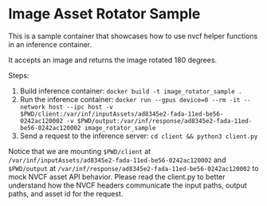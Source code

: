 # Image Asset Rotator Sample

This is a sample container that showcases how to use nvcf helper functions in an inference container.

It accepts an image and returns the image rotated 180 degrees.

Steps:    
1. Build inference container: ```docker build -t image_rotator_sample .```
2. Run the inference container: ```docker run --gpus device=0 --rm -it --network host --ipc host -v $PWD/client:/var/inf/inputAssets/ad8345e2-fada-11ed-be56-0242ac120002 -v $PWD/output:/var/inf/response/ad8345e2-fada-11ed-be56-0242ac120002 image_rotator_sample```
4. Send a request to the inference server: ```cd client && python3 client.py```

Notice that we are mounting ```$PWD/client``` at ```/var/inf/inputAssets/ad8345e2-fada-11ed-be56-0242ac120002``` and ```$PWD/output``` at ```/var/inf/response/ad8345e2-fada-11ed-be56-0242ac120002``` to mock NVCF asset API behavior. Please read the client.py to better understand how the NVCF headers communicate the input paths, output paths, and asset id for the request.